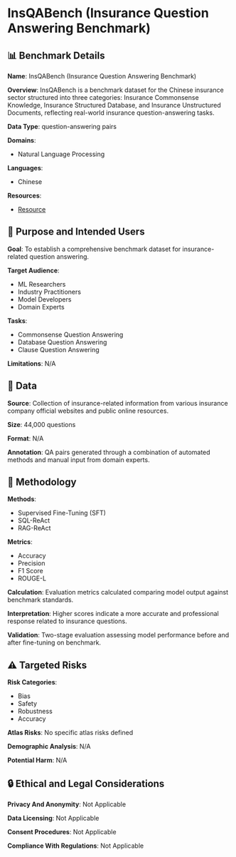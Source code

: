 # InsQABench (Insurance Question Answering Benchmark)

## 📊 Benchmark Details

**Name**: InsQABench (Insurance Question Answering Benchmark)

**Overview**: InsQABench is a benchmark dataset for the Chinese insurance sector structured into three categories: Insurance Commonsense Knowledge, Insurance Structured Database, and Insurance Unstructured Documents, reflecting real-world insurance question-answering tasks.

**Data Type**: question-answering pairs

**Domains**:
- Natural Language Processing

**Languages**:
- Chinese

**Resources**:
- [Resource](https://arxiv.org/abs/2501.10943)

## 🎯 Purpose and Intended Users

**Goal**: To establish a comprehensive benchmark dataset for insurance-related question answering.

**Target Audience**:
- ML Researchers
- Industry Practitioners
- Model Developers
- Domain Experts

**Tasks**:
- Commonsense Question Answering
- Database Question Answering
- Clause Question Answering

**Limitations**: N/A

## 💾 Data

**Source**: Collection of insurance-related information from various insurance company official websites and public online resources.

**Size**: 44,000 questions

**Format**: N/A

**Annotation**: QA pairs generated through a combination of automated methods and manual input from domain experts.

## 🔬 Methodology

**Methods**:
- Supervised Fine-Tuning (SFT)
- SQL-ReAct
- RAG-ReAct

**Metrics**:
- Accuracy
- Precision
- F1 Score
- ROUGE-L

**Calculation**: Evaluation metrics calculated comparing model output against benchmark standards.

**Interpretation**: Higher scores indicate a more accurate and professional response related to insurance questions.

**Validation**: Two-stage evaluation assessing model performance before and after fine-tuning on benchmark.

## ⚠️ Targeted Risks

**Risk Categories**:
- Bias
- Safety
- Robustness
- Accuracy

**Atlas Risks**:
No specific atlas risks defined

**Demographic Analysis**: N/A

**Potential Harm**: N/A

## 🔒 Ethical and Legal Considerations

**Privacy And Anonymity**: Not Applicable

**Data Licensing**: Not Applicable

**Consent Procedures**: Not Applicable

**Compliance With Regulations**: Not Applicable
